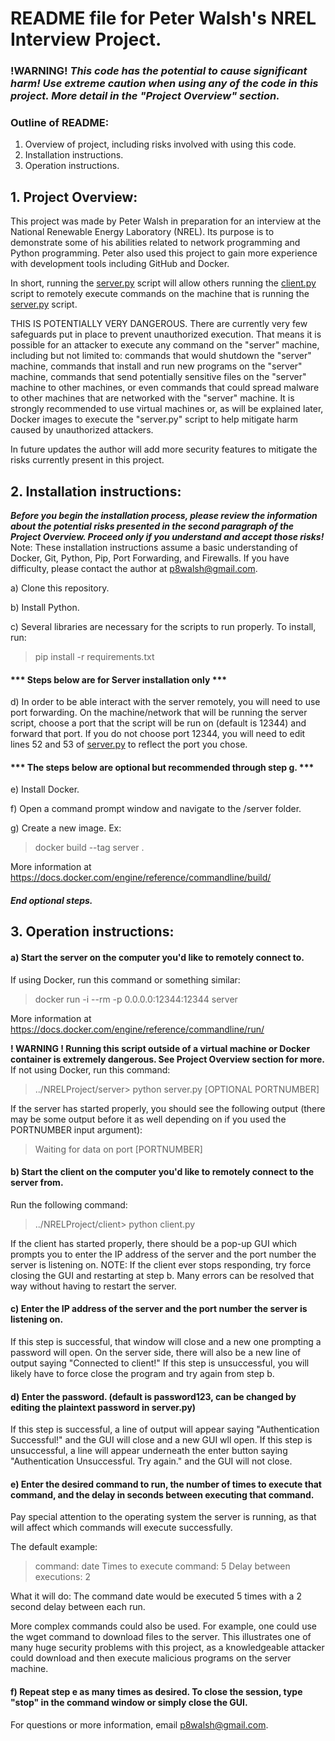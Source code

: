 # **README file for Peter Walsh's NREL Interview Project.**
### !WARNING! *This code has the potential to cause significant harm! Use extreme caution when using any of the code in this project. More detail in the "Project Overview" section.*

### Outline of README:
1. Overview of project, including risks involved with using this code.
2. Installation instructions.
3. Operation instructions.

## 1. Project Overview:

This project was made by Peter Walsh in preparation for an interview at the National Renewable Energy Laboratory (NREL). Its purpose is to demonstrate some of his abilities related to network programming and Python programming. Peter also used this project to gain more experience with development tools including GitHub and Docker.
      
In short, running the [server.py] script will allow others running the [client.py] script to remotely execute commands on the machine that is running the [server.py] script.
  
THIS IS POTENTIALLY VERY DANGEROUS. There are currently very few safeguards put in place to prevent unauthorized execution. That means it is possible for an attacker to execute any command on the "server" machine, including but not limited to: commands that would shutdown the "server" machine, commands that install and run new programs on the "server" machine, commands that send potentially sensitive files on the "server" machine to other machines, or even commands that could spread malware to other machines that are networked with the "server" machine. It is strongly recommended to use virtual machines or, as will be explained later, Docker images to execute the "server.py" script to help mitigate harm caused by unauthorized attackers.
  
In future updates the author will add more security features to mitigate the risks currently present in this project.

## 2. Installation instructions:
***Before you begin the installation process, please review the information about the potential risks presented in the second paragraph of the Project Overview. Proceed only if you understand and accept those risks!***
Note: These installation instructions assume a basic understanding of Docker, Git, Python, Pip, Port Forwarding, and Firewalls. If you have difficulty, please contact the author at p8walsh@gmail.com.

a) Clone this repository. 

b) Install Python.

c) Several libraries are necessary for the scripts to run properly. To install, run:
> pip install -r requirements.txt
  
#### *** **Steps below are for Server installation only** ***
d) In order to be able interact with the server remotely, you will need to use port forwarding. On the machine/network that will be running the server script, choose a port that the script will be run on (default is 12344) and forward that port. If you do not choose port 12344, you will need to edit lines 52 and 53 of [server.py] to reflect the port you chose.
      
#### *** **The steps below are optional but recommended through step g.** ***
e) Install Docker.

f) Open a command prompt window and navigate to the /server folder.
      
g) Create a new image. Ex:
> docker build --tag server .

More information at https://docs.docker.com/engine/reference/commandline/build/
##### End optional steps.

## 3. Operation instructions:

#### a) Start the server on the computer you'd like to remotely connect to. 
If using Docker, run this command or something similar:
> docker run -i --rm -p 0.0.0.0:12344:12344 server

More information at https://docs.docker.com/engine/reference/commandline/run/

**! WARNING ! Running this script outside of a virtual machine or Docker container is extremely dangerous. See Project Overview section for more.**
If not using Docker, run this command:
> ../NRELProject/server> python server.py [OPTIONAL PORTNUMBER] 
            
If the server has started properly, you should see the following output (there may be some output before it as well depending on if you used the PORTNUMBER input argument):
> Waiting for data on port [PORTNUMBER]

#### b) Start the client on the computer you'd like to remotely connect to the server from.
Run the following command:
> ../NRELProject/client> python client.py

If the client has started properly, there should be a pop-up GUI which prompts you to enter the IP address of the server and the port number the server is listening on.
         NOTE: If the client ever stops responding, try force closing the GUI and restarting at step b. Many errors can be resolved that way without having to restart the server.

#### c) Enter the IP address of the server and the port number the server is listening on.

 If this step is successful, that window will close and a new one prompting a password will open. On the server side, there will also be a new line of output saying "Connected to client!"
         If this step is unsuccessful, you will likely have to force close the program and try again from step b.
      
####  d) Enter the password. (default is password123, can be changed by editing the plaintext password in server.py)

If this step is successful, a line of output will appear saying "Authentication Successful!" and the GUI will close and a new GUI wll open.
If this step is unsuccessful, a line will appear underneath the enter button saying "Authentication Unsuccessful. Try again." and the GUI will not close.

####  e) Enter the desired command to run, the number of times to execute that command, and the delay in seconds between executing that command.
Pay special attention to the operating system the server is running, as that will affect which commands will execute successfully.

The default example:
> command: date
 Times to execute command: 5
 Delay between executions: 2

What it will do:
The command date would be executed 5 times with a 2 second delay between each run.
 
More complex commands could also be used. For example, one could use the wget command to download files to the server. This illustrates one of many huge security problems with this project, as a knowledgeable attacker could download and then execute malicious programs on the server machine.

#### f) Repeat step e as many times as desired. To close the session, type "stop" in the command window or simply close the GUI.

For questions or more information, email p8walsh@gmail.com.

   [server.py]: <https://github.com/p8walsh/NRELProject/tree/main/server>
   [client.py]: <https://github.com/p8walsh/NRELProject/tree/main/client>
   